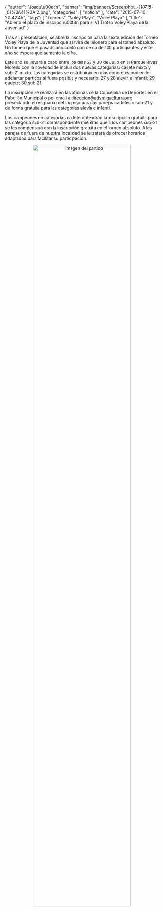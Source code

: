 {
  "author": "Joaqu\u00edn", 
  "banner": "img/banners/Screenshot_-_110715_-_01%3A41%3A12.png", 
  "categories": [
    "noticia"
  ], 
  "date": "2015-07-10 20:42:45", 
  "tags": [
    "Torneos", 
    "Voley Playa", 
    "Voley Playa"
  ], 
  "title": "Abierto el plazo de inscripci\u00f3n para el VI Trofeo Voley Playa de la Juventud"
}

Tras su presentación, se abre la inscripción para la sexta edición del Torneo Voley Playa de la Juventud que servirá de telonero para el torneo absoluto. Un torneo que el pasado año contó con cerca de 100 participantes y este año se espera que aumente la cifra.

Este año se llevará a cabo entre los días 27 y 30 de Julio en el Parque Rivas Moreno con la novedad de incluir dos nuevas categorías: cadete mixto y sub-21 mixto. Las categorías se distribuirán en días concretos pudiendo adelantar partidos si fuera posible y necesario: 27 y 28 alevín e infantil; 29 cadete; 30 sub-21.

La inscripción se realizará en las oficinas de la Concejalía de Deportes en el Pabellón Municipal o por email a direccion@advmiguelturra.org presentando el resguardo del ingreso para las parejas cadetes o sub-21 y de forma gratuita para las categorías alevín e infantil.

Los campeones en categorías cadete obtendrán la inscripción gratuita para las categoría sub-21 correspondiente mientras que a los campeones sub-21 se les compensará con la inscripción gratuita en el torneo absoluto. A las parejas de fuera de nuestra localidad se le tratará de ofrecer horarios adaptados para facilitar su participación.

<center>
<a target="_new" href="http://www.advmiguelturra.org/drupal/sites/default/files/Screenshot%20-%20110715%20-%2001%3A41%3A12.png"> 
<img alt="Imagen del partido" width="80%" align="center" src="http://www.advmiguelturra.org/drupal/sites/default/files/Screenshot%20-%20110715%20-%2001%3A41%3A12.png"/> </a> </center>

